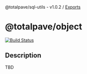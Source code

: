 @totalpave/sql-utils - v1.0.2 / [Exports](modules.md)

# @totalpave/object

[![Build Status](https://travis-ci.org/totalpave/sql-utils.svg?branch=master)](https://travis-ci.org/totalpave/sql-utils)

## Description

TBD
